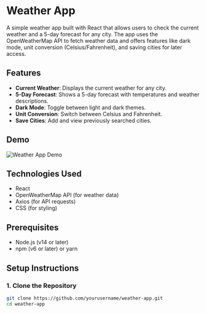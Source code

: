 # Weather App

A simple weather app built with React that allows users to check the current weather and a 5-day forecast for any city. The app uses the OpenWeatherMap API to fetch weather data and offers features like dark mode, unit conversion (Celsius/Fahrenheit), and saving cities for later access.

## Features

- **Current Weather**: Displays the current weather for any city.
- **5-Day Forecast**: Shows a 5-day forecast with temperatures and weather descriptions.
- **Dark Mode**: Toggle between light and dark themes.
- **Unit Conversion**: Switch between Celsius and Fahrenheit.
- **Save Cities**: Add and view previously searched cities.

## Demo

![Weather App Demo](./path-to-demo-image.png)

## Technologies Used

- React
- OpenWeatherMap API (for weather data)
- Axios (for API requests)
- CSS (for styling)

## Prerequisites

- Node.js (v14 or later)
- npm (v6 or later) or yarn

## Setup Instructions

### 1. Clone the Repository

```bash
git clone https://github.com/yourusername/weather-app.git
cd weather-app
